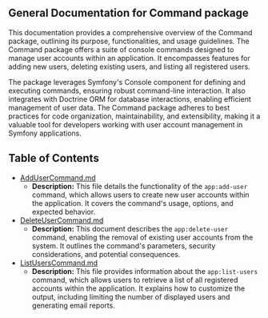 ## General Documentation for Command package

This documentation provides a comprehensive overview of the Command package, outlining its purpose, functionalities, and usage guidelines. The Command package offers a suite of console commands designed to manage user accounts within an application. It encompasses features for adding new users, deleting existing users, and listing all registered users. 

The package leverages Symfony's Console component for defining and executing commands, ensuring robust command-line interaction.  It also integrates with Doctrine ORM for database interactions, enabling efficient management of user data. The Command package adheres to best practices for code organization, maintainability, and extensibility, making it a valuable tool for developers working with user account management in Symfony applications.

## Table of Contents
 - [AddUserCommand.md](AddUserCommand.md) 
   - **Description:** This file details the functionality of the `app:add-user` command, which allows users to create new user accounts within the application. It covers the command's usage, options, and expected behavior.
 - [DeleteUserCommand.md](DeleteUserCommand.md) 
   - **Description:** This document describes the `app:delete-user` command, enabling the removal of existing user accounts from the system. It outlines the command's parameters, security considerations, and potential consequences.
 - [ListUsersCommand.md](ListUsersCommand.md) 
   - **Description:** This file provides information about the `app:list-users` command, which allows users to retrieve a list of all registered accounts within the application. It explains how to customize the output, including limiting the number of displayed users and generating email reports.



